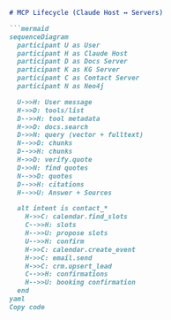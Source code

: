 ```md
# MCP Lifecycle (Claude Host ↔ Servers)

```mermaid
sequenceDiagram
  participant U as User
  participant H as Claude Host
  participant D as Docs Server
  participant K as KG Server
  participant C as Contact Server
  participant N as Neo4j

  U->>H: User message
  H->>D: tools/list
  D-->>H: tool metadata
  H->>D: docs.search
  D->>N: query (vector + fulltext)
  N-->>D: chunks
  D-->>H: chunks
  H->>D: verify.quote
  D->>N: find quotes
  N-->>D: quotes
  D-->>H: citations
  H-->>U: Answer + Sources

  alt intent is contact_*
    H->>C: calendar.find_slots
    C-->>H: slots
    H-->>U: propose slots
    U-->>H: confirm
    H->>C: calendar.create_event
    H->>C: email.send
    H->>C: crm.upsert_lead
    C-->>H: confirmations
    H-->>U: booking confirmation
  end
yaml
Copy code

